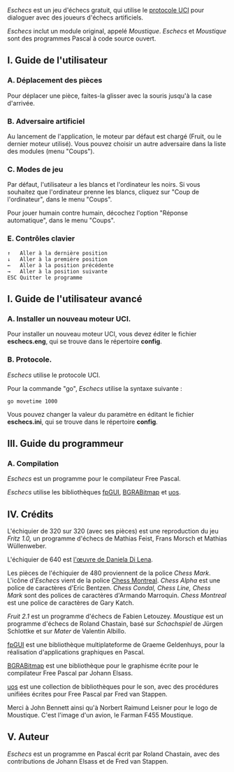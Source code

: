 
*Eschecs* est un jeu d'échecs gratuit, qui utilise le [protocole UCI](http://www.shredderchess.com/chess-info/features/uci-universal-chess-interface.html) pour dialoguer avec des joueurs d'échecs artificiels.

*Eschecs* inclut un module original, appelé *Moustique*. *Eschecs* et *Moustique* sont des programmes Pascal à code source ouvert.

## I. Guide de l'utilisateur

### A. Déplacement des pièces

Pour déplacer une pièce, faites-la glisser avec la souris jusqu'à la case d'arrivée.

### B. Adversaire artificiel

Au lancement de l'application, le moteur par défaut est chargé (Fruit, ou le dernier moteur utilisé). Vous pouvez choisir un autre adversaire dans la liste des modules (menu "Coups").

### C. Modes de jeu

Par défaut, l'utilisateur a les blancs et l'ordinateur les noirs. Si vous souhaitez que l'ordinateur prenne les blancs, cliquez sur "Coup de l'ordinateur", dans le menu "Coups".

Pour jouer humain contre humain, décochez l'option "Réponse automatique", dans le menu "Coups".

### E. Contrôles clavier

    ↑   Aller à la dernière position
    ↓   Aller à la première position
    ←   Aller à la position précédente
    →   Aller à la position suivante
    ESC Quitter le programme

## I. Guide de l'utilisateur avancé

### A. Installer un nouveau moteur UCI.

Pour installer un nouveau moteur UCI, vous devez éditer le fichier **eschecs.eng**, qui se trouve dans le répertoire **config**.

### B. Protocole.

*Eschecs* utilise le protocole UCI.

Pour la commande "go", *Eschecs* utilise la syntaxe suivante :

    go movetime 1000

Vous pouvez changer la valeur du paramètre en éditant le fichier **eschecs.ini**, qui se trouve dans le répertoire **config**.

## III. Guide du programmeur

### A. Compilation

*Eschecs* est un programme pour le compilateur Free Pascal.

*Eschecs* utilise les bibliothèques [fpGUI][1], [BGRABitmap][2] et [uos][3].

## IV. Crédits

L'échiquier de 320 sur 320 (avec ses pièces) est une reproduction du jeu *Fritz 1.0,* un programme d'échecs de Mathias Feist, Frans Morsch et Mathias Wüllenweber.

L'échiquier de 640 est [l'œuvre de Daniela Di Lena](https://dilena.de/chess-artwork-pieces-and-board-art-assets).

Les pièces de l'échiquier de 480 proviennent de la police *Chess Mark*. L'icône d'*Eschecs* vient de la police [Chess Montreal](http://alcor.concordia.ca/~gpkatch/montreal_font.html). *Chess Alpha* est une police de caractères d'Eric Bentzen. *Chess Condal, Chess Line, Chess Mark* sont des polices de caractères d'Armando Marroquin. *Chess Montreal* est une police de caractères de Gary Katch. 

*Fruit 2.1* est un programme d'échecs de Fabien Letouzey. *Moustique* est un programme d'échecs de Roland Chastain, basé sur *Schachspiel* de Jürgen Schlottke et sur *Mater* de Valentin Albillo.

[fpGUI](https://github.com/graemeg/fpGUI) est une bibliothèque multiplateforme de Graeme Geldenhuys, pour la réalisation d'applications graphiques en Pascal.

[BGRABitmap](https://github.com/bgrabitmap/bgrabitmap) est une bibliothèque pour le graphisme écrite pour le compilateur Free Pascal par Johann Elsass.

[uos](https://github.com/fredvs/uos) est une collection de bibliothèques pour le son, avec des procédures unifiées écrites pour Free Pascal par Fred van Stappen.

Merci à John Bennett ainsi qu'à Norbert Raimund Leisner pour le logo de Moustique. C'est l'image d'un avion, le Farman F455 Moustique.

## V. Auteur

*Eschecs* est un programme en Pascal écrit par Roland Chastain, avec des contributions de Johann Elsass et de Fred van Stappen.

[1]: https://github.com/graemeg/fpGUI 
[2]: https://github.com/bgrabitmap/bgrabitmap
[3]: https://github.com/fredvs/uos
[Fritz 1.0]: http://www.top-5000.nl/cp.htm
